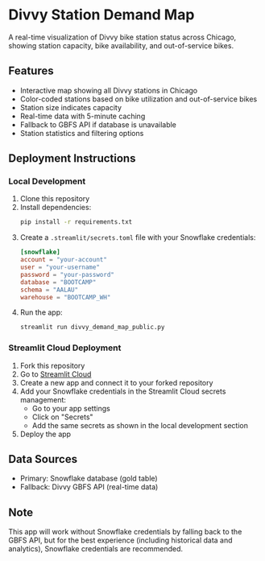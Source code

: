 # Divvy Station Demand Map

A real-time visualization of Divvy bike station status across Chicago, showing station capacity, bike availability, and out-of-service bikes.

## Features

- Interactive map showing all Divvy stations in Chicago
- Color-coded stations based on bike utilization and out-of-service bikes
- Station size indicates capacity
- Real-time data with 5-minute caching
- Fallback to GBFS API if database is unavailable
- Station statistics and filtering options

## Deployment Instructions

### Local Development

1. Clone this repository
2. Install dependencies:
   ```bash
   pip install -r requirements.txt
   ```
3. Create a `.streamlit/secrets.toml` file with your Snowflake credentials:
   ```toml
   [snowflake]
   account = "your-account"
   user = "your-username"
   password = "your-password"
   database = "BOOTCAMP"
   schema = "AALAU"
   warehouse = "BOOTCAMP_WH"
   ```
4. Run the app:
   ```bash
   streamlit run divvy_demand_map_public.py
   ```

### Streamlit Cloud Deployment

1. Fork this repository
2. Go to [Streamlit Cloud](https://streamlit.io/cloud)
3. Create a new app and connect it to your forked repository
4. Add your Snowflake credentials in the Streamlit Cloud secrets management:
   - Go to your app settings
   - Click on "Secrets"
   - Add the same secrets as shown in the local development section
5. Deploy the app

## Data Sources

- Primary: Snowflake database (gold table)
- Fallback: Divvy GBFS API (real-time data)

## Note

This app will work without Snowflake credentials by falling back to the GBFS API, but for the best experience (including historical data and analytics), Snowflake credentials are recommended.